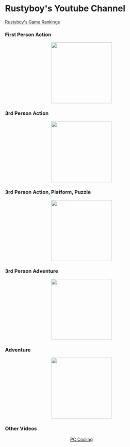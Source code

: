# Rustyboy's Youtube Channel

[Rustyboy's Game Rankings](https://github.com/Rustyb0y/resource/tree/master/rankings)

### First Person Action

<p align="center">
<a href="cyberpunk-2077\README.md"><img src="https://github.com/Rustyb0y/youtube/blob/master/cyberpunk-2077/cover.png" height="200px"></img></a>
</p>

### 3rd Person Action

<p align="center">
<a href="mafia_de\README.md"><img src="https://github.com/Rustyb0y/youtube/blob/master/mafia_de/cover.jpg" height="200px"></img></a>
</p>

### 3rd Person Action, Platform, Puzzle

<p align="center">
<a href="it-takes-two\README.md"><img src="https://github.com/Rustyb0y/youtube/blob/master/it-takes-two/cover.jpg" height="200px"></img></a>
</p>

### 3rd Person Adventure

<p align="center">
<a href="stray\README.md"><img src="https://github.com/Rustyb0y/youtube/blob/master/stray/cover.jpg" height="200px"></img></a>
</p>

### Adventure

<p align="center">
<a href="return-to-monkey-island\README.md"><img src="https://github.com/Rustyb0y/youtube/blob/master/return-to-monkey-island/cover.jpg" height="200px"></img></a>
</p>

### Other Videos

<p align="center">
<a href="pc-cooling\README.md">PC Cooling</a>
</p>
